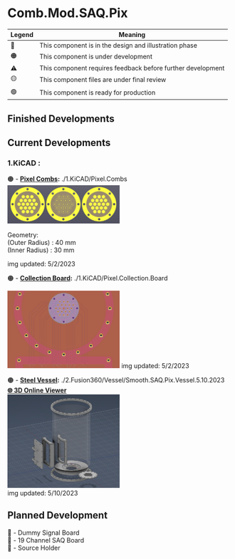 # Comb.Mod.SAQ.Pix

|   Legend       |  Meaning                      |
|----------------|-------------------------------|
|📝| This component is in the design and illustration phase            |
|🟠| This component is under development            |
|⚠️| This component requires feedback before further development |
|🟡| This component files are under final review |
|🟢| This component is ready for production |







## Finished Developments  
  
## Current Developments  
### 1.KiCAD :  
🟠 - **[Pixel Combs](/1.KiCAD/Pixel.Combs):** ./1.KiCAD/Pixel.Combs  
<img src="./ReadMeAssets/Images/Pixel.Combs.png" width="50%">   
  
Geometry:  
(Outer Radius) : 40 mm  
(Inner Radius) : 30 mm  
  
  
img updated: 5/2/2023  
  
🟠 - **[Collection Board](/1.KiCAD/Pixel.Collection.Board):** ./1.KiCAD/Pixel.Collection.Board  
  
<img src="./ReadMeAssets/Images/Pixel.Collection.Board.png" width="50%">   
img updated: 5/2/2023  

🟠 - **[Steel Vessel](/2.Fusion360/Vessel):** ./2.Fusion360/Vessel/Smooth.SAQ.Pix.Vessel.5.10.2023    
**[🌐 3D Online Viewer](/ReadMeAssets/Files/SAQ.Vessel.stl)**  
<img src="./ReadMeAssets/Images/Steel.Vessel.png" width="50%">   
img updated: 5/10/2023  
 


   
## Planned Development

📝 - Dummy Signal Board  
📝 - 19 Channel SAQ Board  
📝 - Source Holder  
